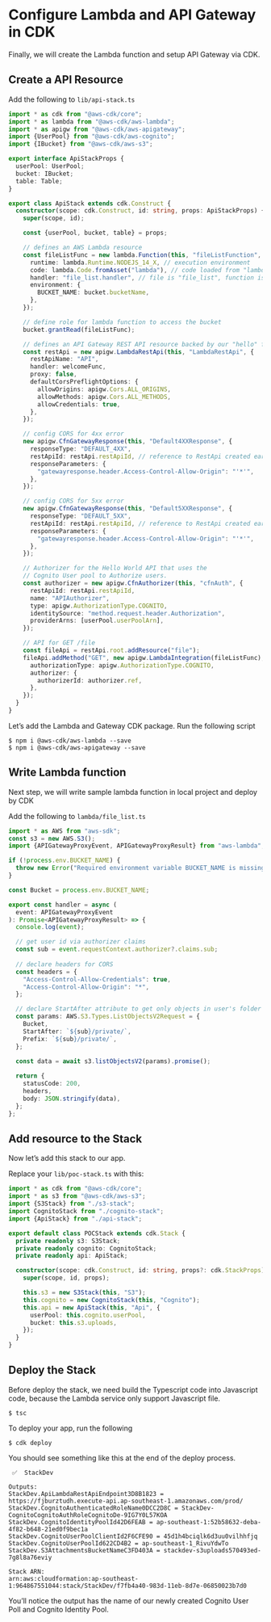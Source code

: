 # Configure Lambda and API Gateway in CDK

Finally, we will create the Lambda function and setup API Gateway via CDK.

## Create a API Resource

Add the following to `lib/api-stack.ts`

```typescript
import * as cdk from "@aws-cdk/core";
import * as lambda from "@aws-cdk/aws-lambda";
import * as apigw from "@aws-cdk/aws-apigateway";
import {UserPool} from "@aws-cdk/aws-cognito";
import {IBucket} from "@aws-cdk/aws-s3";

export interface ApiStackProps {
  userPool: UserPool;
  bucket: IBucket;
  table: Table;
}

export class ApiStack extends cdk.Construct {
  constructor(scope: cdk.Construct, id: string, props: ApiStackProps) {
    super(scope, id);

    const {userPool, bucket, table} = props;

    // defines an AWS Lambda resource
    const fileListFunc = new lambda.Function(this, "fileListFunction", {
      runtime: lambda.Runtime.NODEJS_14_X, // execution environment
      code: lambda.Code.fromAsset("lambda"), // code loaded from "lambda" directory
      handler: "file_list.handler", // file is "file_list", function is "handler"
      environment: {
        BUCKET_NAME: bucket.bucketName,
      },
    });

    // define role for lambda function to access the bucket
    bucket.grantRead(fileListFunc);

    // defines an API Gateway REST API resource backed by our "hello" function.
    const restApi = new apigw.LambdaRestApi(this, "LambdaRestApi", {
      restApiName: "API",
      handler: welcomeFunc,
      proxy: false,
      defaultCorsPreflightOptions: {
        allowOrigins: apigw.Cors.ALL_ORIGINS,
        allowMethods: apigw.Cors.ALL_METHODS,
        allowCredentials: true,
      },
    });

    // config CORS for 4xx error
    new apigw.CfnGatewayResponse(this, "Default4XXResponse", {
      responseType: "DEFAULT_4XX",
      restApiId: restApi.restApiId, // reference to RestApi created earlier
      responseParameters: {
        "gatewayresponse.header.Access-Control-Allow-Origin": "'*'",
      },
    });

    // config CORS for 5xx error
    new apigw.CfnGatewayResponse(this, "Default5XXResponse", {
      responseType: "DEFAULT_5XX",
      restApiId: restApi.restApiId, // reference to RestApi created earlier
      responseParameters: {
        "gatewayresponse.header.Access-Control-Allow-Origin": "'*'",
      },
    });

    // Authorizer for the Hello World API that uses the
    // Cognito User pool to Authorize users.
    const authorizer = new apigw.CfnAuthorizer(this, "cfnAuth", {
      restApiId: restApi.restApiId,
      name: "APIAuthorizer",
      type: apigw.AuthorizationType.COGNITO,
      identitySource: "method.request.header.Authorization",
      providerArns: [userPool.userPoolArn],
    });

    // API for GET /file
    const fileApi = restApi.root.addResource("file");
    fileApi.addMethod("GET", new apigw.LambdaIntegration(fileListFunc), {
      authorizationType: apigw.AuthorizationType.COGNITO,
      authorizer: {
        authorizerId: authorizer.ref,
      },
    });
  }
}
```

Let’s add the Lambda and Gateway CDK package. Run the following script

```shell
$ npm i @aws-cdk/aws-lambda --save
$ npm i @aws-cdk/aws-apigateway --save
```

## Write Lambda function

Next step, we will write sample lambda function in local project and deploy by CDK

Add the following to `lambda/file_list.ts`

```typescript
import * as AWS from "aws-sdk";
const s3 = new AWS.S3();
import {APIGatewayProxyEvent, APIGatewayProxyResult} from "aws-lambda";

if (!process.env.BUCKET_NAME) {
  throw new Error("Required environment variable BUCKET_NAME is missing");
}

const Bucket = process.env.BUCKET_NAME;

export const handler = async (
  event: APIGatewayProxyEvent
): Promise<APIGatewayProxyResult> => {
  console.log(event);

  // get user id via authorizer claims
  const sub = event.requestContext.authorizer?.claims.sub;
  
  // declare headers for CORS
  const headers = {
    "Access-Control-Allow-Credentials": true,
    "Access-Control-Allow-Origin": "*",
  };

  // declare StartAfter attribute to get only objects in user's folder
  const params: AWS.S3.Types.ListObjectsV2Request = {
    Bucket,
    StartAfter: `${sub}/private/`,
    Prefix: `${sub}/private/`,
  };

  const data = await s3.listObjectsV2(params).promise();
  
  return {
    statusCode: 200,
    headers,
    body: JSON.stringify(data),
  };
};
```

## Add resource to the Stack

Now let’s add this stack to our app.

Replace your `lib/poc-stack.ts` with this:

```typescript
import * as cdk from "@aws-cdk/core";
import * as s3 from "@aws-cdk/aws-s3";
import {S3Stack} from "./s3-stack";
import CognitoStack from "./cognito-stack";
import {ApiStack} from "./api-stack";

export default class POCStack extends cdk.Stack {
  private readonly s3: S3Stack;
  private readonly cognito: CognitoStack;
  private readonly api: ApiStack;

  constructor(scope: cdk.Construct, id: string, props?: cdk.StackProps) {
    super(scope, id, props);

    this.s3 = new S3Stack(this, "S3");
    this.cognito = new CognitoStack(this, "Cognito");
    this.api = new ApiStack(this, "Api", {
      userPool: this.cognito.userPool,
      bucket: this.s3.uploads,
    });
  }
}

```

## Deploy the Stack

Before deploy the stack, we need build the Typescript code into Javascript code, because the Lambda service only support Javascript file.

```shell
$ tsc
```

To deploy your app, run the following

```shell
$ cdk deploy
```

You should see something like this at the end of the deploy process.

```shell
 ✅  StackDev

Outputs:
StackDev.ApiLambdaRestApiEndpoint3D8B1823 = https://fjburztudh.execute-api.ap-southeast-1.amazonaws.com/prod/
StackDev.CognitoAuthenticatedRoleName0DCC2D8C = StackDev-CognitoCognitoAuthRoleCognitoDe-9IG7Y0L57KOA
StackDev.CognitoIdentityPoolId42D6FEAB = ap-southeast-1:52b58632-deba-4f82-b648-21ed0f9bec1a
StackDev.CognitoUserPoolClientId2F6CFE90 = 45d1h4bciqlk6d3uu0vilhhfjq
StackDev.CognitoUserPoolId622CD4B2 = ap-southeast-1_RivuYdwTo
StackDev.S3AttachmentsBucketNameC3FD403A = stackdev-s3uploads570493ed-7g8l8a76eviy

Stack ARN:
arn:aws:cloudformation:ap-southeast-1:964867551044:stack/StackDev/f7fb4a40-983d-11eb-8d7e-06850023b7d0
```

You’ll notice the output has the name of our newly created Cognito User Poll and Cognito Identity Pool.